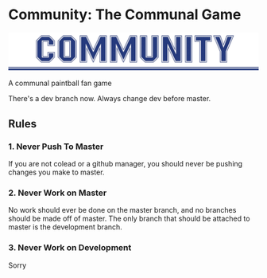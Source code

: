 # Community: The Communal Game

![Image of The Community Logo](/Resources/images/Community.PNG)

A communal paintball fan game

There's a dev branch now. Always change dev before master.

## Rules

### 1. Never Push To Master
If you are not colead or a github manager, you should never be pushing changes you make to master.
### 2. Never Work on Master
No work should ever be done on the master branch, and no branches should be made off of master. The only branch that should be attached to master is the development branch.
### 3. Never Work on Development
Sorry